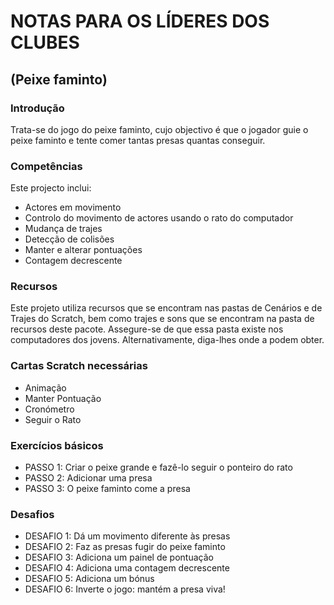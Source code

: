 # NOTAS PARA OS LÍDERES DOS CLUBES
## (Peixe faminto)

### Introdução

Trata-se do jogo do peixe faminto, cujo objectivo é que o jogador guie o peixe
faminto e tente comer tantas presas quantas conseguir.

### Competências

Este projecto inclui:

- Actores em movimento
- Controlo do movimento de actores usando o rato do computador
- Mudança de trajes
- Detecção de colisões
- Manter e alterar pontuações
- Contagem decrescente

### Recursos

Este projeto utiliza recursos que se encontram nas pastas de Cenários e de
Trajes do Scratch, bem como trajes e sons que se encontram na pasta de recursos
deste pacote. Assegure-se de que essa pasta existe nos computadores dos jovens.
Alternativamente, diga-lhes onde a podem obter.

### Cartas Scratch necessárias

- Animação
- Manter Pontuação
- Cronómetro
- Seguir o Rato

### Exercícios básicos

- PASSO 1: Criar o peixe grande e fazê-lo seguir o ponteiro do rato
- PASSO 2: Adicionar uma presa
- PASSO 3: O peixe faminto come a presa

### Desafios

- DESAFIO 1: Dá um movimento diferente às presas
- DESAFIO 2: Faz as presas fugir do peixe faminto
- DESAFIO 3: Adiciona um painel de pontuação
- DESAFIO 4: Adiciona uma contagem decrescente
- DESAFIO 5: Adiciona um bónus
- DESAFIO 6: Inverte o jogo: mantém a presa viva!